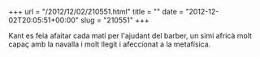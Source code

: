 +++
url = "/2012/12/02/210551.html"
title = ""
date = "2012-12-02T20:05:51+00:00"
slug = "210551"
+++

<p>Kant es feia afaitar cada matí per l'ajudant del barber, un simi africà molt capaç amb la navalla i molt llegit i afeccionat a la metafísica.</p>
